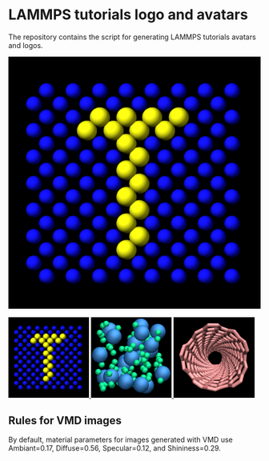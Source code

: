 # LAMMPS tutorials logo and avatars

The repository contains the script for generating LAMMPS
tutorials avatars and logos.

![Logo](logo/logo-dark.png)

<p float="left">
    <a href="">
        <img src="logo/logo-dark.png" width="32%" />
    </a>
    <a href="">
        <img src="tutorial1/square-dark.png" width="32%" />
    </a>
    <a href="">
        <img src="tutorial2/avatar-dark.png" width="32%" />
    </a>
</p>

## Rules for VMD images

By default, material parameters for images generated with VMD use
Ambiant=0.17, Diffuse=0.56, Specular=0.12, and Shininess=0.29.  
